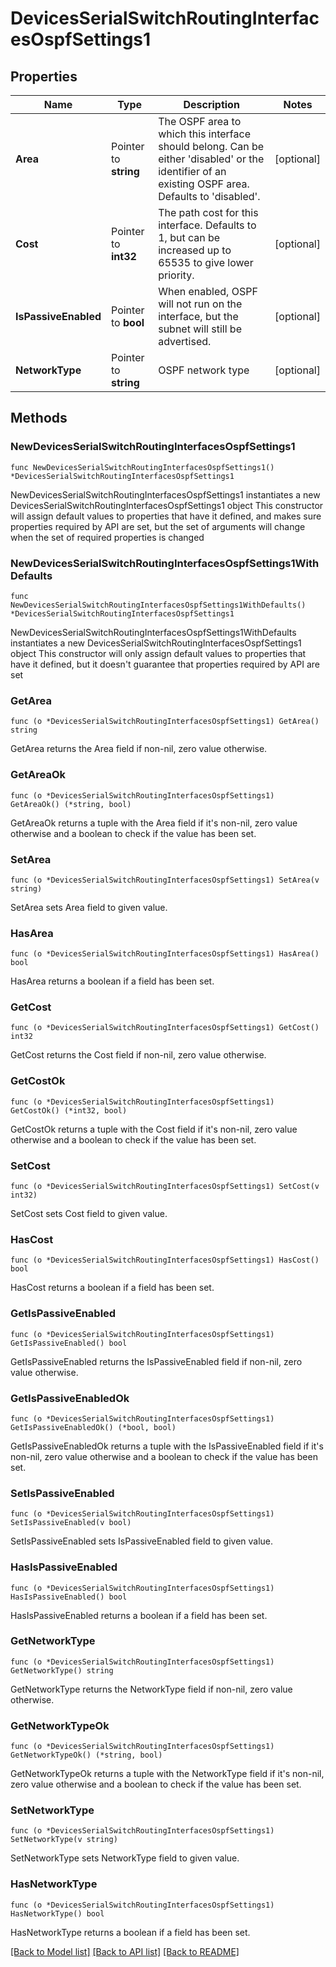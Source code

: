 # DevicesSerialSwitchRoutingInterfacesOspfSettings1

## Properties

Name | Type | Description | Notes
------------ | ------------- | ------------- | -------------
**Area** | Pointer to **string** | The OSPF area to which this interface should belong. Can be either &#39;disabled&#39; or the identifier of an           existing OSPF area. Defaults to &#39;disabled&#39;. | [optional] 
**Cost** | Pointer to **int32** | The path cost for this interface. Defaults to 1, but can be increased up to 65535           to give lower priority. | [optional] 
**IsPassiveEnabled** | Pointer to **bool** | When enabled, OSPF will not run on the interface, but the subnet will still be advertised. | [optional] 
**NetworkType** | Pointer to **string** | OSPF network type | [optional] 

## Methods

### NewDevicesSerialSwitchRoutingInterfacesOspfSettings1

`func NewDevicesSerialSwitchRoutingInterfacesOspfSettings1() *DevicesSerialSwitchRoutingInterfacesOspfSettings1`

NewDevicesSerialSwitchRoutingInterfacesOspfSettings1 instantiates a new DevicesSerialSwitchRoutingInterfacesOspfSettings1 object
This constructor will assign default values to properties that have it defined,
and makes sure properties required by API are set, but the set of arguments
will change when the set of required properties is changed

### NewDevicesSerialSwitchRoutingInterfacesOspfSettings1WithDefaults

`func NewDevicesSerialSwitchRoutingInterfacesOspfSettings1WithDefaults() *DevicesSerialSwitchRoutingInterfacesOspfSettings1`

NewDevicesSerialSwitchRoutingInterfacesOspfSettings1WithDefaults instantiates a new DevicesSerialSwitchRoutingInterfacesOspfSettings1 object
This constructor will only assign default values to properties that have it defined,
but it doesn't guarantee that properties required by API are set

### GetArea

`func (o *DevicesSerialSwitchRoutingInterfacesOspfSettings1) GetArea() string`

GetArea returns the Area field if non-nil, zero value otherwise.

### GetAreaOk

`func (o *DevicesSerialSwitchRoutingInterfacesOspfSettings1) GetAreaOk() (*string, bool)`

GetAreaOk returns a tuple with the Area field if it's non-nil, zero value otherwise
and a boolean to check if the value has been set.

### SetArea

`func (o *DevicesSerialSwitchRoutingInterfacesOspfSettings1) SetArea(v string)`

SetArea sets Area field to given value.

### HasArea

`func (o *DevicesSerialSwitchRoutingInterfacesOspfSettings1) HasArea() bool`

HasArea returns a boolean if a field has been set.

### GetCost

`func (o *DevicesSerialSwitchRoutingInterfacesOspfSettings1) GetCost() int32`

GetCost returns the Cost field if non-nil, zero value otherwise.

### GetCostOk

`func (o *DevicesSerialSwitchRoutingInterfacesOspfSettings1) GetCostOk() (*int32, bool)`

GetCostOk returns a tuple with the Cost field if it's non-nil, zero value otherwise
and a boolean to check if the value has been set.

### SetCost

`func (o *DevicesSerialSwitchRoutingInterfacesOspfSettings1) SetCost(v int32)`

SetCost sets Cost field to given value.

### HasCost

`func (o *DevicesSerialSwitchRoutingInterfacesOspfSettings1) HasCost() bool`

HasCost returns a boolean if a field has been set.

### GetIsPassiveEnabled

`func (o *DevicesSerialSwitchRoutingInterfacesOspfSettings1) GetIsPassiveEnabled() bool`

GetIsPassiveEnabled returns the IsPassiveEnabled field if non-nil, zero value otherwise.

### GetIsPassiveEnabledOk

`func (o *DevicesSerialSwitchRoutingInterfacesOspfSettings1) GetIsPassiveEnabledOk() (*bool, bool)`

GetIsPassiveEnabledOk returns a tuple with the IsPassiveEnabled field if it's non-nil, zero value otherwise
and a boolean to check if the value has been set.

### SetIsPassiveEnabled

`func (o *DevicesSerialSwitchRoutingInterfacesOspfSettings1) SetIsPassiveEnabled(v bool)`

SetIsPassiveEnabled sets IsPassiveEnabled field to given value.

### HasIsPassiveEnabled

`func (o *DevicesSerialSwitchRoutingInterfacesOspfSettings1) HasIsPassiveEnabled() bool`

HasIsPassiveEnabled returns a boolean if a field has been set.

### GetNetworkType

`func (o *DevicesSerialSwitchRoutingInterfacesOspfSettings1) GetNetworkType() string`

GetNetworkType returns the NetworkType field if non-nil, zero value otherwise.

### GetNetworkTypeOk

`func (o *DevicesSerialSwitchRoutingInterfacesOspfSettings1) GetNetworkTypeOk() (*string, bool)`

GetNetworkTypeOk returns a tuple with the NetworkType field if it's non-nil, zero value otherwise
and a boolean to check if the value has been set.

### SetNetworkType

`func (o *DevicesSerialSwitchRoutingInterfacesOspfSettings1) SetNetworkType(v string)`

SetNetworkType sets NetworkType field to given value.

### HasNetworkType

`func (o *DevicesSerialSwitchRoutingInterfacesOspfSettings1) HasNetworkType() bool`

HasNetworkType returns a boolean if a field has been set.


[[Back to Model list]](../README.md#documentation-for-models) [[Back to API list]](../README.md#documentation-for-api-endpoints) [[Back to README]](../README.md)


